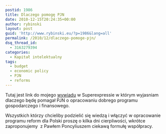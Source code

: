 ```yaml
---
postid: 1986
title: Dlaczego pomogę PJN
date: 2010-12-15T20:24:35+00:00
author: rybinski
layout: post
guid: 'http://www.rybinski.eu/?p=1986&lang=all'
permalink: /2010/12/dlaczego-pomoge-pjn/
dsq_thread_id:
  - 3163279394
categories:
  - Kapitał intelektualny
tags:
  - budget
  - economic policy
  - PJN
  - reforms
---
```

Tutaj jest link do mojego [wywiadu](http://wpolityce.pl/view/5016/Krzysztof_Rybinski_w__Super_Expressie___Pisze_program_dla_partii_Kluzik.html) w Superexpressie w którym wyjasniam dlaczego będę pomagał PJN o opracowaniu dobrego programu gospodarczego i finansowego.

Wszystkich którzy chcieliby podzielić się wiedzą i włączyć w opracowanie programu reform dla Polski proszę o kilka dni cierpliwości, wkrótce zaproponujemy  z Pawłem Poncyliuszem ciekawą formułę współpracy.
